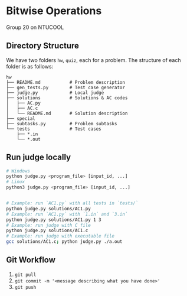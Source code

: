 # Bitwise Operations

Group 20 on NTUCOOL

## Directory Structure

We have two folders `hw`, `quiz`, each for a problem. The structure of each folder is as follows:

```plaintext
hw
├── README.md           # Problem description
├── gen_tests.py        # Test case generator
├── judge.py            # Local judge
├── solutions           # Solutions & AC codes
│   ├── AC.py
│   ├── AC.c
│   └── README.md       # Solution description
├── special
├── subtasks.py         # Problem subtasks
└── tests               # Test cases
    ├── *.in
    └── *.out
```

## Run judge locally

```bash
# Windows
python judge.py <program_file> [input_id, ...]
# Linux
python3 judge.py <program_file> [input_id, ...]


# Example: run `AC1.py` with all tests in `tests/`
python judge.py solutions/AC1.py
# Example: run `AC1.py` with `1.in` and `3.in`
python judge.py solutions/AC1.py 1 3
# Example: run judge with C file
python judge.py solutions/AC1.c
# Example: run judge with executable file
gcc solutions/AC1.c; python judge.py ./a.out
```

## Git Workflow

1. `git pull`
2. `git commit -m '<message describing what you have done>'`
3. `git push`
